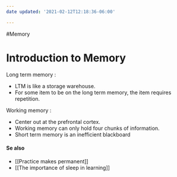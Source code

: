 ```yaml
---
date updated: '2021-02-12T12:18:36-06:00'

---
```


#Memory

# Introduction to Memory

Long term memory :

- LTM is like a storage warehouse.
- For some item to be on the long term memory, the item requires repetition.

Working memory :

- Center out at the prefrontal cortex.
- Working memory can only hold four chunks of information.
- Short term memory is an inefficient blackboard

#### Se also

- [[Practice makes permanent]]
- [[The importance of sleep in learning]]
